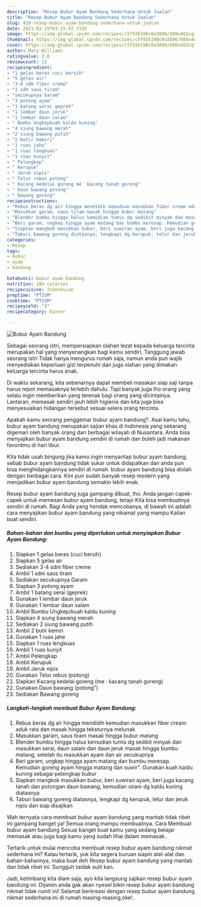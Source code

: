 ```yaml
---
description: "Resep Bubur Ayam Bandung Sederhana Untuk Jualan"
title: "Resep Bubur Ayam Bandung Sederhana Untuk Jualan"
slug: 410-resep-bubur-ayam-bandung-sederhana-untuk-jualan
date: 2021-03-25T03:15:07.719Z
image: https://img-global.cpcdn.com/recipes/c5f926198c0a3896/680x482cq70/bubur-ayam-bandung-foto-resep-utama.jpg
thumbnail: https://img-global.cpcdn.com/recipes/c5f926198c0a3896/680x482cq70/bubur-ayam-bandung-foto-resep-utama.jpg
cover: https://img-global.cpcdn.com/recipes/c5f926198c0a3896/680x482cq70/bubur-ayam-bandung-foto-resep-utama.jpg
author: Mary Williams
ratingvalue: 3.8
reviewcount: 12
recipeingredient:
- "1 gelas beras cuci bersih"
- "5 gelas air"
- "3-4 sdm fiber creme"
- "1 sdm saus tiram"
- "secukupnya Garam"
- "3 potong ayam"
- "1 batang serai geprek"
- "1 lembar daun jeruk"
- "1 lembar daun salam"
- " Bumbu Ungkepkuah kaldu kuning"
- "4 siung bawang merah"
- "2 siung bawang putih"
- "2 butir kemiri"
- "1 ruas jahe"
- "1 ruas lengkuas"
- "1 ruas kunyit"
- " Pelengkap"
- " Kerupuk"
- " Jeruk nipis"
- " Telur rebus potong"
- " Kacang kedelai goreng me  kacang tanah goreng"
- " Daun bawang potong"
- " Bawang goreng"
recipeinstructions:
- "Rebus beras dg air hingga mendidih kemudian masukkan fiber cream aduk rata dan masak hingga teksturnya melunak"
- "Masukkan garam, saus tiram masak hingga bubur matang"
- "Blender bumbu hingga halus kemudian tumis dg sedikit minyak dan masukkan serai, daun salam dan daun jeruk masak hingga bumbu matang, setelah itu masukkan ayam dan air secukupnya"
- "Beri garam, ungkep hingga ayam matang dan bumbu meresap. Kemudian goreng ayam hingga matang dan suwir&#34;. Gunakan kuah kaldu kuning sebagai pelengkap bubur"
- "Siapkan mangkok masukkan bubur, beri suwiran ayam, beri juga kacang tanah dan potongan daun bawang, kemudian siram dg kaldu kuning diatasnya"
- "Taburi bawang goreng diatasnya, lengkapi dg kerupuk, telur dan jeruk nipis dan siap disajikan"
categories:
- Resep
tags:
- bubur
- ayam
- bandung

katakunci: bubur ayam bandung 
nutrition: 284 calories
recipecuisine: Indonesian
preptime: "PT25M"
cooktime: "PT33M"
recipeyield: "3"
recipecategory: Dinner

---
```



![Bubur Ayam Bandung](https://img-global.cpcdn.com/recipes/c5f926198c0a3896/680x482cq70/bubur-ayam-bandung-foto-resep-utama.jpg)

Sebagai seorang istri, mempersiapkan olahan lezat kepada keluarga tercinta merupakan hal yang menyenangkan bagi kamu sendiri. Tanggung jawab seorang istri Tidak hanya mengurus rumah saja, namun anda pun wajib menyediakan keperluan gizi terpenuhi dan juga olahan yang dimakan keluarga tercinta harus enak.

Di waktu  sekarang, kita sebenarnya dapat membeli masakan siap saji tanpa harus repot memasaknya terlebih dahulu. Tapi banyak juga lho orang yang selalu ingin memberikan yang terenak bagi orang yang dicintainya. Lantaran, memasak sendiri jauh lebih higienis dan kita juga bisa menyesuaikan hidangan tersebut sesuai selera orang tercinta. 



Apakah kamu seorang penggemar bubur ayam bandung?. Asal kamu tahu, bubur ayam bandung merupakan sajian khas di Indonesia yang sekarang digemari oleh banyak orang dari berbagai wilayah di Nusantara. Anda bisa menyajikan bubur ayam bandung sendiri di rumah dan boleh jadi makanan favoritmu di hari libur.

Kita tidak usah bingung jika kamu ingin menyantap bubur ayam bandung, sebab bubur ayam bandung tidak sukar untuk didapatkan dan anda pun bisa menghidangkannya sendiri di rumah. bubur ayam bandung bisa diolah dengan berbagai cara. Kini pun sudah banyak resep modern yang menjadikan bubur ayam bandung semakin lebih enak.

Resep bubur ayam bandung juga gampang dibuat, lho. Anda jangan capek-capek untuk memesan bubur ayam bandung, tetapi Kita bisa membuatnya sendiri di rumah. Bagi Anda yang hendak mencobanya, di bawah ini adalah cara menyajikan bubur ayam bandung yang nikamat yang mampu Kalian buat sendiri.

<!--inarticleads1-->

##### Bahan-bahan dan bumbu yang diperlukan untuk menyiapkan Bubur Ayam Bandung:

1. Siapkan 1 gelas beras (cuci bersih)
1. Siapkan 5 gelas air
1. Sediakan 3-4 sdm fiber creme
1. Ambil 1 sdm saus tiram
1. Sediakan secukupnya Garam
1. Siapkan 3 potong ayam
1. Ambil 1 batang serai (geprek)
1. Gunakan 1 lembar daun jeruk
1. Gunakan 1 lembar daun salam
1. Ambil  Bumbu Ungkep/kuah kaldu kuning
1. Siapkan 4 siung bawang merah
1. Sediakan 2 siung bawang putih
1. Ambil 2 butir kemiri
1. Gunakan 1 ruas jahe
1. Siapkan 1 ruas lengkuas
1. Ambil 1 ruas kunyit
1. Ambil  Pelengkap
1. Ambil  Kerupuk
1. Ambil  Jeruk nipis
1. Gunakan  Telur rebus (potong)
1. Siapkan  Kacang kedelai goreng (me : kacang tanah goreng)
1. Gunakan  Daun bawang (potong&#34;)
1. Sediakan  Bawang goreng




<!--inarticleads2-->

##### Langkah-langkah membuat Bubur Ayam Bandung:

1. Rebus beras dg air hingga mendidih kemudian masukkan fiber cream aduk rata dan masak hingga teksturnya melunak
1. Masukkan garam, saus tiram masak hingga bubur matang
1. Blender bumbu hingga halus kemudian tumis dg sedikit minyak dan masukkan serai, daun salam dan daun jeruk masak hingga bumbu matang, setelah itu masukkan ayam dan air secukupnya
1. Beri garam, ungkep hingga ayam matang dan bumbu meresap. Kemudian goreng ayam hingga matang dan suwir&#34;. Gunakan kuah kaldu kuning sebagai pelengkap bubur
1. Siapkan mangkok masukkan bubur, beri suwiran ayam, beri juga kacang tanah dan potongan daun bawang, kemudian siram dg kaldu kuning diatasnya
1. Taburi bawang goreng diatasnya, lengkapi dg kerupuk, telur dan jeruk nipis dan siap disajikan




Wah ternyata cara membuat bubur ayam bandung yang mantab tidak ribet ini gampang banget ya! Semua orang mampu membuatnya. Cara Membuat bubur ayam bandung Sesuai banget buat kamu yang sedang belajar memasak atau juga bagi kamu yang sudah lihai dalam memasak.

Tertarik untuk mulai mencoba membuat resep bubur ayam bandung nikmat sederhana ini? Kalau tertarik, yuk kita segera buruan siapin alat-alat dan bahan-bahannya, maka buat deh Resep bubur ayam bandung yang mantab dan tidak ribet ini. Sungguh taidak sulit kan. 

Jadi, ketimbang kita diam saja, ayo kita langsung sajikan resep bubur ayam bandung ini. Dijamin anda gak akan nyesel bikin resep bubur ayam bandung nikmat tidak rumit ini! Selamat berkreasi dengan resep bubur ayam bandung nikmat sederhana ini di rumah masing-masing,oke!.


